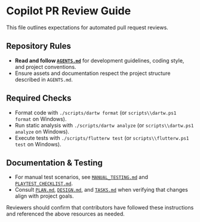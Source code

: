 # Copilot PR Review Guide

This file outlines expectations for automated pull request reviews.

## Repository Rules

- **Read and follow [`AGENTS.md`](AGENTS.md)** for development guidelines, coding style, and project conventions.
- Ensure assets and documentation respect the project structure described in `AGENTS.md`.

## Required Checks

- Format code with `./scripts/dartw format` (or `scripts\\dartw.ps1 format` on
  Windows).
- Run static analysis with `./scripts/dartw analyze` (or
  `scripts\\dartw.ps1 analyze` on Windows).
- Execute tests with `./scripts/flutterw test` (or
  `scripts\\flutterw.ps1 test` on Windows).

## Documentation & Testing

- For manual test scenarios, see [`MANUAL_TESTING.md`](MANUAL_TESTING.md) and
  [`PLAYTEST_CHECKLIST.md`](PLAYTEST_CHECKLIST.md).
- Consult [`PLAN.md`](PLAN.md), [`DESIGN.md`](DESIGN.md), and [`TASKS.md`](TASKS.md)
  when verifying that changes align with project goals.

Reviewers should confirm that contributors have followed these instructions and referenced the above resources as needed.
